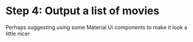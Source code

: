 # Step 4: Output a list of movies

Perhaps suggesting using some Material Ui components to make it look a little nicer
